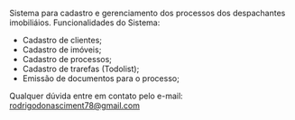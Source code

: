 Sistema para cadastro e gerenciamento dos processos dos despachantes imobiliáios.
Funcionalidades do Sistema:
- Cadastro de clientes;
- Cadastro de imóveis;
- Cadastro de processos;
- Cadastro de trarefas (Todolist);
- Emissão de documentos para o processo;

Qualquer dúvida entre em contato pelo e-mail: rodrigodonasciment78@gmail.com